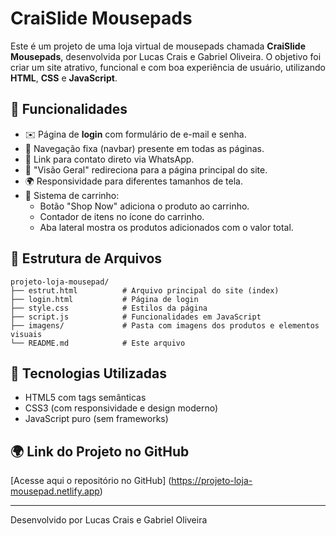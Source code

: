 # CraiSlide Mousepads

Este é um projeto de uma loja virtual de mousepads chamada **CraiSlide Mousepads**, desenvolvida por Lucas Crais e Gabriel Oliveira. O objetivo foi criar um site atrativo, funcional e com boa experiência de usuário, utilizando **HTML**, **CSS** e **JavaScript**.

## 🚀 Funcionalidades

- ✉️ Página de **login** com formulário de e-mail e senha.
- 🚳 Navegação fixa (navbar) presente em todas as páginas.
- 👥 Link para contato direto via WhatsApp.
- 📆 "Visão Geral" redireciona para a página principal do site.
- 🌍 Responsividade para diferentes tamanhos de tela.
- 🛒 Sistema de carrinho:
  - Botão "Shop Now" adiciona o produto ao carrinho.
  - Contador de itens no ícone do carrinho.
  - Aba lateral mostra os produtos adicionados com o valor total.

## 📁 Estrutura de Arquivos

```
projeto-loja-mousepad/
├── estrut.html          # Arquivo principal do site (index)
├── login.html           # Página de login
├── style.css            # Estilos da página
├── script.js            # Funcionalidades em JavaScript
├── imagens/             # Pasta com imagens dos produtos e elementos visuais
└── README.md            # Este arquivo
```

## 📖 Tecnologias Utilizadas

- HTML5 com tags semânticas
- CSS3 (com responsividade e design moderno)
- JavaScript puro (sem frameworks)

## 🌍 Link do Projeto no GitHub

[Acesse aqui o repositório no GitHub] (https://projeto-loja-mousepad.netlify.app)

---

Desenvolvido por Lucas Crais e Gabriel Oliveira

